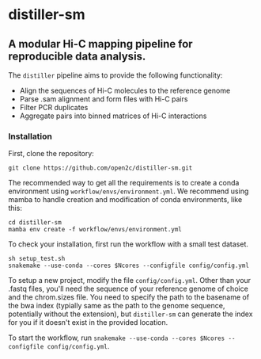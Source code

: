 # distiller-sm

## A modular Hi-C mapping pipeline for reproducible data analysis.

The `distiller` pipeline aims to provide the following functionality:

- Align the sequences of Hi-C molecules to the reference genome
- Parse .sam alignment and form files with Hi-C pairs
- Filter PCR duplicates
- Aggregate pairs into binned matrices of Hi-C interactions

### Installation

First, clone the repository:

`git clone https://github.com/open2c/distiller-sm.git`

The recommended way to get all the requirements is to create a conda environment using `workflow/envs/environment.yml`.
We recommend using mamba to handle creation and modification of conda environments, like this:
```
cd distiller-sm
mamba env create -f workflow/envs/environment.yml
```

To check your installation, first run the workflow with a small test dataset.
```
sh setup_test.sh
snakemake --use-conda --cores $Ncores --configfile config/config.yml
```

To setup a new project, modify the file `config/config.yml`.
Other than your .fastq files, you'll need the sequence of your reference genome of choice and the chrom.sizes file. You need to specify the path to the basename of the bwa index (typially same as the path to the genome sequence, potentially without the extension), but `distiller-sm` can generate the index for you if it doesn't exist in the provided location.

To start the workflow, run `snakemake --use-conda --cores $Ncores --configfile config/config.yml`.
